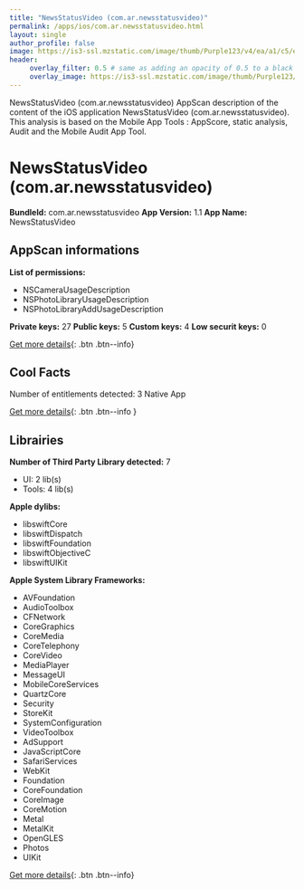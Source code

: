 ```yaml
---
title: "NewsStatusVideo (com.ar.newsstatusvideo)"
permalink: /apps/ios/com.ar.newsstatusvideo.html
layout: single
author_profile: false
image: https://is3-ssl.mzstatic.com/image/thumb/Purple123/v4/ea/a1/c5/eaa1c559-b7e6-d047-ad09-d0a7280c71a5/AppIcon-0-0-1x_U007emarketing-0-0-0-6-0-0-sRGB-0-0-0-GLES2_U002c0-512MB-85-220-0-0.png/512x512bb.jpg
header: 
     overlay_filter: 0.5 # same as adding an opacity of 0.5 to a black background
     overlay_image: https://is3-ssl.mzstatic.com/image/thumb/Purple123/v4/ea/a1/c5/eaa1c559-b7e6-d047-ad09-d0a7280c71a5/AppIcon-0-0-1x_U007emarketing-0-0-0-6-0-0-sRGB-0-0-0-GLES2_U002c0-512MB-85-220-0-0.png/512x512bb.jpg
---
```

NewsStatusVideo (com.ar.newsstatusvideo) AppScan description of the content of the iOS application NewsStatusVideo (com.ar.newsstatusvideo). This analysis is based on the Mobile App Tools : AppScore, static analysis, Audit and the Mobile Audit App Tool.

# NewsStatusVideo (com.ar.newsstatusvideo)

**BundleId:** com.ar.newsstatusvideo
**App Version:** 1.1
**App Name:** NewsStatusVideo


## AppScan informations 

**List of permissions:** 
- NSCameraUsageDescription
- NSPhotoLibraryUsageDescription
- NSPhotoLibraryAddUsageDescription
  
  
**Private keys:** 27
**Public keys:** 5
**Custom keys:** 4
**Low securit keys:** 0
  
[Get more details](/pricing.html){: .btn .btn--info}

## Cool Facts

Number of entitlements detected: 3
Native App
  
[Get more details](/pricing.html){: .btn .btn--info }

## Librairies 
**Number of Third Party Library detected:** 7
- UI: 2 lib(s)
- Tools: 4 lib(s)


**Apple dylibs:**
- libswiftCore
- libswiftDispatch
- libswiftFoundation
- libswiftObjectiveC
- libswiftUIKit


**Apple System Library Frameworks:**
- AVFoundation
- AudioToolbox
- CFNetwork
- CoreGraphics
- CoreMedia
- CoreTelephony
- CoreVideo
- MediaPlayer
- MessageUI
- MobileCoreServices
- QuartzCore
- Security
- StoreKit
- SystemConfiguration
- VideoToolbox
- AdSupport
- JavaScriptCore
- SafariServices
- WebKit
- Foundation
- CoreFoundation
- CoreImage
- CoreMotion
- Metal
- MetalKit
- OpenGLES
- Photos
- UIKit


  
[Get more details](/pricing.html){: .btn .btn--info}

